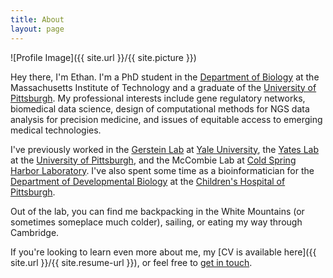 ```yaml
---
title: About
layout: page
---
```

![Profile Image]({{ site.url }}/{{ site.picture }})

Hey there, I'm Ethan. I'm a PhD student in the [Department of Biology](http://biology.mit.edu) at the Massachusetts Institute of Technology and a graduate of the [University of Pittsburgh](http://www.pitt.edu). My professional interests include gene regulatory networks, biomedical data science, design of computational methods for NGS data analysis for precision medicine, and issues of equitable access to emerging medical technologies.

I've previously worked in the [Gerstein Lab](http://gersteinlab.org) at [Yale University](http://yale.edu), the [Yates Lab](http://neuroyates.com) at the [University of Pittsburgh](http://pitt.edu), and the McCombie Lab at [Cold Spring Harbor Laboratory](http://cshl.edu). I've also spent some time as a bioinformatician for the [Department of Developmental Biology](http://devbio.pitt.edu) at the [Children's Hospital of Pittsburgh](http://chp.edu).

Out of the lab, you can find me backpacking in the White Mountains (or sometimes someplace much colder), sailing, or eating my way through Cambridge.

If you're looking to learn even more about me, my [CV is available here]({{ site.url }}/{{ site.resume-url }}), or feel free to [get in touch](mailto:ethanagbaker+web@gmail.com).
